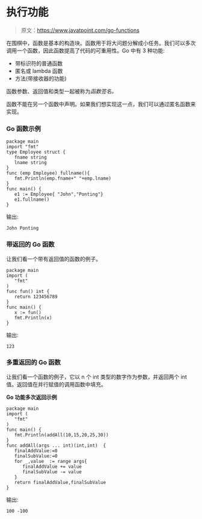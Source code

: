 # 执行功能

> 原文：<https://www.javatpoint.com/go-functions>

在围棋中，函数是基本的构造块。函数用于将大问题分解成小任务。我们可以多次调用一个函数，因此函数提高了代码的可重用性。Go 中有 3 种功能:

*   带标识符的普通函数
*   匿名或 lambda 函数
*   方法(带接收器的功能)

函数参数、返回值和类型一起被称为*函数签名。*

函数不能在另一个函数中声明。如果我们想实现这一点，我们可以通过匿名函数来实现。

### Go 函数示例

```
package main
import "fmt"
type Employee struct {
   fname string
   lname string
}
func (emp Employee) fullname(){
   fmt.Println(emp.fname+" "+emp.lname)
}
func main() {
   e1 := Employee{ "John","Ponting"}
   e1.fullname()
}

```

输出:

```
John Ponting

```

### 带返回的 Go 函数

让我们看一个带有返回值的函数的例子。

```
package main
import (
   "fmt"
)
func fun() int {
   return 123456789
}
func main() {
   x := fun()
   fmt.Println(x)
}

```

输出:

```
123

```

### 多重返回的 Go 函数

让我们看一个函数的例子，它以 n 个 int 类型的数字作为参数，并返回两个 int 值。返回值在并行赋值的调用函数中填充。

**Go 功能多次返回示例**

```
package main
import (
   "fmt"
)
func main() {
   fmt.Println(addAll(10,15,20,25,30))
}
func addAll(args ... int)(int,int)  {
   finalAddValue:=0
   finalSubValue:=0
   for _,value  := range args{
      finalAddValue += value
      finalSubValue -= value
   }
   return finalAddValue,finalSubValue
}

```

输出:

```
100 -100

```